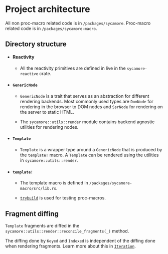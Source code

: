 # Project architecture

All non proc-macro related code is in `/packages/sycamore`. Proc-macro related code is in
`/packages/sycamore-macro`.

## Directory structure

- #### Reactivity

  - All the reactivity primitives are defined in live in the `sycamore-reactive` crate.

- #### `GenericNode`

  - `GenericNode` is a trait that serves as an abstraction for different rendering backends. Most
    commonly used types are `DomNode` for rendering in the browser to DOM nodes and `SsrNode` for
    rendering on the server to static HTML.

  - The `sycamore::utils::render` module contains backend agnostic utilities for rendering
    nodes.

- #### `Template`

  - `Template` is a wrapper type around a `GenericNode` that is produced by the `template!` macro. A
    `Template` can be rendered using the utilities in `sycamore::utils::render`.

- #### `template!`

  - The template macro is defined in `/packages/sycamore-macro/src/lib.rs`.

  - [`trybuild`](https://github.com/dtolnay/trybuild) is used for testing proc-macros.

## Fragment diffing

`Template` fragments are diffed in the `sycamore::utils::render::reconcile_fragments(_)`
method.

The diffing done by `Keyed` and `Indexed` is independent of the diffing done when rendering
fragments. Learn more about this in [`Iteration`](../basics/iteration).
